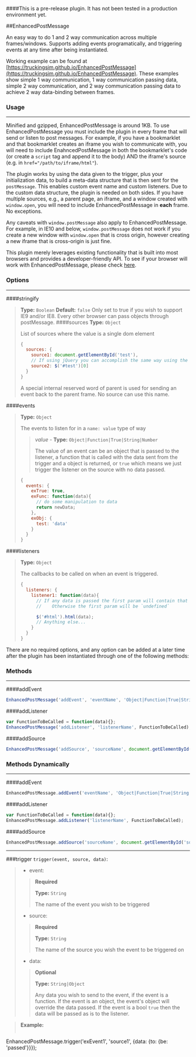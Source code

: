 ####This is a pre-release plugin.  It has not been tested in a production environment yet.

##EnhancedPostMessage

An easy way to do 1 and 2 way communication across multiple frames/windows.  Supports adding events programatically, and triggering events at any time after being instantiated.

Working example can be found at [https://truckingsim.github.io/EnhancedPostMessage](https://truckingsim.github.io/EnhancedPostMessage).  These examples show simple 1 way communication, 1 way communication passing data, simple 2 way communication, and 2 way communication passing data to achieve 2 way data-binding between frames.

### Usage
-----------------

Minified and gzipped, EnhancedPostMessage is around 1KB.  To use EnhancedPostMessage you must include the plugin in every frame that will send or listen to post messages.  For example, if you have a bookmarklet and that bookmarklet creates an iframe you wish to communicate with, you will need to include EnahncedPostMessage in both the bookmarklet's code (or create a `script` tag and append it to the body) AND the iframe's source (e.g. in `href="/path/to/iframe/html"`).

The plugin works by using the data given to the trigger, plus your initialization data, to build a meta-data structure that is then sent for the `postMessage`. This enables custom event name and custom listeners.  Due to the custom data structure, the plugin is needed on both sides.  If you have multiple sources, e.g., a parent page, an iframe, and a window created with `window.open`, you will need to include EnhancedPostMessage in **each** frame.  No exceptions.

Any caveats with `window.postMessage` also apply to EnhancedPostMessage.  For example, in IE10 and below, `window.postMessage` does not work if you create a new window with `window.open` that is cross origin, however creating a new iframe that is cross-origin is just fine.

This plugin merely leverages existing functionality that is built into most browsers and provides a developer-friendly API. To see if your browser will work with EnhancedPostMessage, please check [here](http://caniuse.com/#search=postmessage).

### Options
-----------------
####stringify
> __Type:__ `Boolean`
> __Default:__ `false`
> Only set to true if you wish to support IE9 and/or IE8.  Every other browser can pass objects through postMessage.
####sources
> __Type:__ `Object`
> 
> List of sources where the value is a single dom element
>
> ```js
> {
>   sources: {
>     source1: document.getElementById('test'),
>     // If using jQuery you can accomplish the same way using the following
>     source2: $('#test')[0]
>   }
> }
> ```
>
> A special internal reserved word of parent is used for sending an event back to the parent frame.  No source can use this name.

####events
> __Type:__ `Object`
> 
> The events to listen for in a `name: value` type of way
>> _value_ - __Type:__ `Object|Function|True|String|Number`
>>
>> The value of an event can be an object that is passed to the listener, a function that is called with the data sent from the trigger and a object is returned, or `true` which means we just trigger the listener on the source with no data passed.
> 
> ```js
> {
>   events: {
>     exTrue: true,
>     exFunc: function(data){
>       // do some manipulation to data
>       return newData;
>     },
>     exObj: {
>       test: 'data'
>     }
>   }
> }
> ```

####listeners
> __Type:__ `Object`
>
> The callbacks to be called on when an event is triggered.  
>
> ```js
> {
>   listeners: {
>     listener1: function(data){
>       // If any data is passed the first param will contain that data.
>       //    Otherwise the first param will be `undefined`
>
>       $('#html').html(data);
>       // Anything else...
>     }
>   }
> }
> ```

There are no required options, and any option can be added at a later time after the plugin has been instantiated through one of the following methods:

### Methods
-------
####addEvent
```js
EnhancedPostMessage('addEvent', 'eventName', 'Object|Function|True|String|Number');
```

####addListener
```js
var FunctionToBeCalled = function(data){};
EnhancedPostMessage('addListener', 'listenerName', FunctionToBeCalled);
```

####addSource
```js
EnhancedPostMessage('addSource', 'sourceName', document.getElementById('sourceId');
```

### Methods Dynamically
-----
####addEvent
```js
EnhancedPostMessage.addEvent('eventName', 'Object|Function|True|String|Number')
```

####addListener
```js
var FunctionToBeCalled = function(data){};
EnhancedPostMessage.addListener('listenerName', FunctionToBeCalled);
```

####addSource
```js
EnhancedPostMessage.addSource('sourceName', document.getElementById('sourceId');
```

-----
###trigger
`trigger(event, source, data)`:

>* event:
>> __Required__
>>
>> __Type:__ `String`
>>
>> The name of the event you wish to be triggered
>
>* source:
>> __Required__
>>
>> __Type:__ `String`
>>
>> The name of the source you wish the event to be triggered on
>
>* data:
>> __Optional__
>>
>> __Type:__ `String|Object`
>> 
>> Any data you wish to send to the event, if the event is a function.  If the event is an object, the event's object will override the data passed.  If the event is a bool `true` then the data will be passed as is to the listener.

>**Example:**
>```js
EnhancedPostMessage.trigger('exEvent1', 'source1', {data: {to: {be: 'passed'}}});
```
